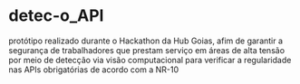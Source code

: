 # detec-o_API
protótipo realizado durante o Hackathon da Hub Goias, afim de garantir a segurança de trabalhadores que prestam serviço em áreas de alta tensão por meio de detecção via visão computacional para verificar a regularidade nas APIs obrigatórias de acordo com a NR-10   
